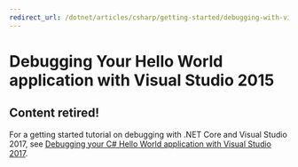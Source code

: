 ```yaml
---
redirect_url: /dotnet/articles/csharp/getting-started/debugging-with-visual-studio-2017
---
```


# Debugging Your Hello World application with Visual Studio 2015 #

## Content retired!

For a getting started tutorial on debugging with .NET Core and Visual Studio 2017, see [Debugging your C# Hello World application with Visual Studio 2017](debugging-with-visual-studio-2017.md).
